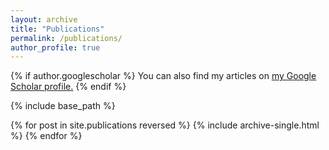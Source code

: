 ```yaml
---
layout: archive
title: "Publications"
permalink: /publications/
author_profile: true
---
```


{% if author.googlescholar %}
  You can also find my articles on <u><a href="https://scholar.google.com/citations?hl=en&user=vFImvb8AAAAJ">my Google Scholar profile</a>.</u>
{% endif %}

{% include base_path %}

{% for post in site.publications reversed %}
  {% include archive-single.html %}
{% endfor %}
